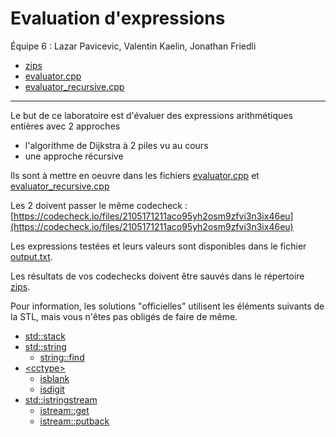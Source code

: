 # Evaluation d'expressions

Équipe 6 : Lazar Pavicevic, Valentin Kaelin, Jonathan Friedli

* [zips](./zips)
* [evaluator.cpp](./src/evaluator.cpp)
* [evaluator_recursive.cpp](./src/evaluator_recursive.cpp)

---------------------

Le but de ce laboratoire est d'évaluer des expressions arithmétiques entières avec 2 approches 

* l'algorithme de Dijkstra à 2 piles vu au cours
* une approche récursive

Ils sont à mettre en oeuvre dans les fichiers [evaluator.cpp](src/evaluator.cpp) et [evaluator_recursive.cpp](src/evaluator_recursive.cpp)

Les 2 doivent passer le même codecheck : [https://codecheck.io/files/2105171211aco95yh2osm9zfvi3n3ix46eu](https://codecheck.io/files/2105171211aco95yh2osm9zfvi3n3ix46eu)

Les expressions testées et leurs valeurs sont disponibles dans le fichier [output.txt](./output.txt). 

Les résultats de vos codechecks doivent être sauvés dans le répertoire [zips](./zips).

Pour information, les solutions "officielles" utilisent les éléments suivants de la STL, mais vous n'êtes pas obligés de 
faire de même. 

* [std::stack](http://www.cplusplus.com/reference/stack/stack/)
* [std::string](http://www.cplusplus.com/reference/string/)
    * [string::find](http://www.cplusplus.com/reference/string/string/find/)
* [&lt;cctype&gt;](http://www.cplusplus.com/reference/cctype/)
    * [isblank](http://www.cplusplus.com/reference/cctype/isblank/)
    * [isdigit](http://www.cplusplus.com/reference/cctype/isdigit/)
* [std::istringstream](http://www.cplusplus.com/reference/sstream/istringstream/)
    * [istream::get](http://www.cplusplus.com/reference/istream/istream/get/)
    * [istream::putback](http://www.cplusplus.com/reference/istream/istream/putback/)